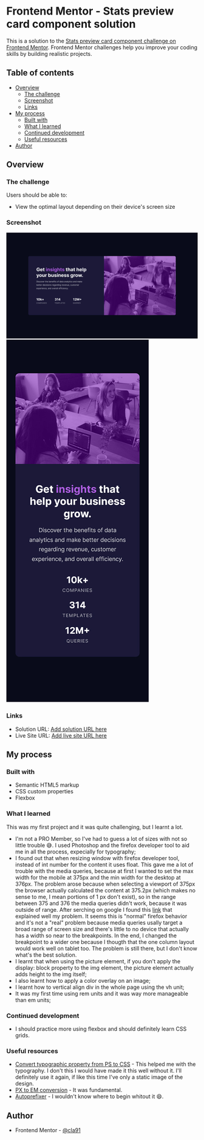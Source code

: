 # Frontend Mentor - Stats preview card component solution

This is a solution to the [Stats preview card component challenge on Frontend Mentor](https://www.frontendmentor.io/challenges/stats-preview-card-component-8JqbgoU62). Frontend Mentor challenges help you improve your coding skills by building realistic projects. 

## Table of contents

- [Overview](#overview)
  - [The challenge](#the-challenge)
  - [Screenshot](#screenshot)
  - [Links](#links)
- [My process](#my-process)
  - [Built with](#built-with)
  - [What I learned](#what-i-learned)
  - [Continued development](#continued-development)
  - [Useful resources](#useful-resources)
- [Author](#author)

## Overview

### The challenge

Users should be able to:

- View the optimal layout depending on their device's screen size

### Screenshot

![](./screenshot-desktop.jpg)
![](./screenshot-mobile.jpg)

### Links

- Solution URL: [Add solution URL here](https://your-solution-url.com)
- Live Site URL: [Add live site URL here](https://cla91.github.io/stats-preview-card-component-main/)

## My process

### Built with

- Semantic HTML5 markup
- CSS custom properties
- Flexbox

### What I learned

This was my first project and it was quite challenging, but I learnt a lot.
* I'm not a PRO Member, so I've had to guess a lot of sizes with not so little trouble 😅. I used Photoshop and the firefox developer tool to aid me in all the process, expecially for typography;
* I found out that when resizing window with firefox developer tool, instead of int number for the content it uses float. This gave me a lot of trouble with the media queries, because at first I wanted to set the max width for the mobile at 375px and the min width for the desktop at 376px. The problem arose because when selecting a viewport of 375px the browser actually calculated the content at 375.2px (which makes no sense to me, I mean portions of 1 px don't exist), so in the range between 375 and 376 the media queries didn't work, because it was outside of range. After serching on google I found this [link](https://stackoverflow.com/questions/63637584/bug-with-browsers-interpretation-of-media-queries) that explained well my problem. It seems this is "normal" firefox behavior and it's not a "real" problem because media queries usally target a broad range of screen size and there's little to no device that actually has a width so near to the breakpoints. In the end, I changed the breakpoint to a wider one because I thougth that the one column layout would work well on tablet too. The problem is still there, but I don't know what's the best solution.
* I learnt that when using the picture element, if you don't apply the display: block property to the img element, the picture element actually adds height to the img itself;
* I also learnt how to apply a color overlay on an image;
* I learnt how to vertical align div in the whole page using the vh unit;
* It was my first time using rem units and it was way more manageable than em units;

### Continued development

* I should practice more using flexbox and should definitely learn CSS grids.

### Useful resources

- [Convert typographic property from PS to CSS](https://martinwolf.org/before-2018/blog/2016/02/convert-typographic-properties-from-photoshop-to-css/) - This helped me with the typography. I don't this I would have made it this well without it. I'll definitely use it again, if like this time I've only a static image of the design.
- [PX to EM conversion](https://www.w3schools.com/tags/ref_pxtoemconversion.asp) - It was fundamental. 
- [Autoprefixer](https://autoprefixer.github.io/) - I wouldn't know where to begin whitout it 😄.


## Author

- Frontend Mentor - [@cla91](https://www.frontendmentor.io/profile/cla91)



